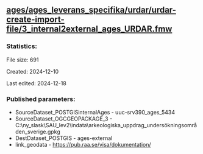 ﻿## [ages/ages_leverans_specifika/urdar/urdar-create-import-file/3_internal2external_ages_URDAR.fmw](https://github.com/kicki58/kix_working_dir/blob/master/ages/ages_leverans_specifika/urdar/urdar-create-import-file/3_internal2external_ages_URDAR.fmw)

### Statistics:
File size: 691

Created: 2024-12-10

Last edited: 2024-12-18



### Published parameters:
*  SourceDataset_POSTGISinternalAges    -   uuc-srv390_ages_5434
*  SourceDataset_OGCGEOPACKAGE_3    -   C:\ny_slask\SAU_lev2\indata\arkeologiska_uppdrag_undersökningsområden_sverige.gpkg
*  DestDataset_POSTGIS    -   ages-external
*  link_geodata    -   https://pub.raa.se/visa/dokumentation/







